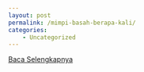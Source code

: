 ```yaml
---
layout: post
permalink: /mimpi-basah-berapa-kali/
categories:
    - Uncategorized
---
```


[Baca Selengkapnya](/01)